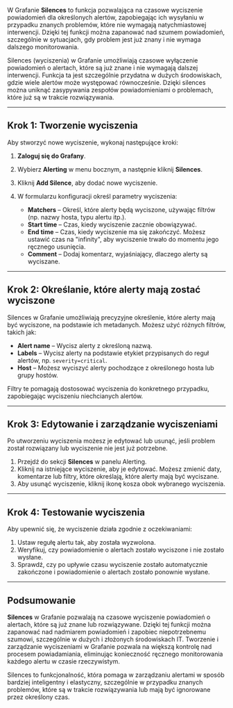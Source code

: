 W Grafanie **Silences** to funkcja pozwalająca na czasowe wyciszenie powiadomień dla określonych alertów, zapobiegając ich wysyłaniu w przypadku znanych problemów, które nie wymagają natychmiastowej interwencji. Dzięki tej funkcji można zapanować nad szumem powiadomień, szczególnie w sytuacjach, gdy problem jest już znany i nie wymaga dalszego monitorowania.

Silences (wyciszenia) w Grafanie umożliwiają czasowe wyłączenie powiadomień o alertach, które są już znane i nie wymagają dalszej interwencji. Funkcja ta jest szczególnie przydatna w dużych środowiskach, gdzie wiele alertów może występować równocześnie. Dzięki silences można uniknąć zasypywania zespołów powiadomieniami o problemach, które już są w trakcie rozwiązywania.

---

## Krok 1: Tworzenie wyciszenia

Aby stworzyć nowe wyciszenie, wykonaj następujące kroki:

1. **Zaloguj się do Grafany**.
2. Wybierz **Alerting** w menu bocznym, a następnie kliknij **Silences**.
3. Kliknij **Add Silence**, aby dodać nowe wyciszenie.
4. W formularzu konfiguracji określ parametry wyciszenia:

   - **Matchers** – Określ, które alerty będą wyciszone, używając filtrów (np. nazwy hosta, typu alertu itp.).
   - **Start time** – Czas, kiedy wyciszenie zacznie obowiązywać.
   - **End time** – Czas, kiedy wyciszenie ma się zakończyć. Możesz ustawić czas na "infinity", aby wyciszenie trwało do momentu jego ręcznego usunięcia.
   - **Comment** – Dodaj komentarz, wyjaśniający, dlaczego alerty są wyciszane.

---

## Krok 2: Określanie, które alerty mają zostać wyciszone

Silences w Grafanie umożliwiają precyzyjne określenie, które alerty mają być wyciszone, na podstawie ich metadanych. Możesz użyć różnych filtrów, takich jak:

- **Alert name** – Wycisz alerty z określoną nazwą.
- **Labels** – Wycisz alerty na podstawie etykiet przypisanych do reguł alertów, np. `severity=critical`.
- **Host** – Możesz wyciszyć alerty pochodzące z określonego hosta lub grupy hostów.
  
Filtry te pomagają dostosować wyciszenia do konkretnego przypadku, zapobiegając wyciszeniu niechcianych alertów.

---

## Krok 3: Edytowanie i zarządzanie wyciszeniami

Po utworzeniu wyciszenia możesz je edytować lub usunąć, jeśli problem został rozwiązany lub wyciszenie nie jest już potrzebne.

1. Przejdź do sekcji **Silences** w panelu Alerting.
2. Kliknij na istniejące wyciszenie, aby je edytować. Możesz zmienić daty, komentarze lub filtry, które określają, które alerty mają być wyciszane.
3. Aby usunąć wyciszenie, kliknij ikonę kosza obok wybranego wyciszenia.

---

## Krok 4: Testowanie wyciszenia

Aby upewnić się, że wyciszenie działa zgodnie z oczekiwaniami:

1. Ustaw regułę alertu tak, aby została wyzwolona.
2. Weryfikuj, czy powiadomienie o alertach zostało wyciszone i nie zostało wysłane.
3. Sprawdź, czy po upływie czasu wyciszenie zostało automatycznie zakończone i powiadomienie o alertach zostało ponownie wysłane.

---

## Podsumowanie

**Silences** w Grafanie pozwalają na czasowe wyciszenie powiadomień o alertach, które są już znane lub rozwiązywane. Dzięki tej funkcji można zapanować nad nadmiarem powiadomień i zapobiec niepotrzebnemu szumowi, szczególnie w dużych i złożonych środowiskach IT. Tworzenie i zarządzanie wyciszeniami w Grafanie pozwala na większą kontrolę nad procesem powiadamiania, eliminując konieczność ręcznego monitorowania każdego alertu w czasie rzeczywistym.

Silences to funkcjonalność, która pomaga w zarządzaniu alertami w sposób bardziej inteligentny i elastyczny, szczególnie w przypadku znanych problemów, które są w trakcie rozwiązywania lub mają być ignorowane przez określony czas.
